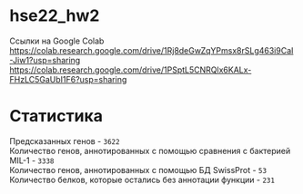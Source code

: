 # hse22_hw2
Ссылки на Google Colab\
https://colab.research.google.com/drive/1Rj8deGwZqYPmsx8rSLg463i9CaI-Jiw1?usp=sharing
https://colab.research.google.com/drive/1PSptL5CNRQlx6KALx-FHzLC5GaUbI1F6?usp=sharing
# Статистика
Предсказанных генов - `3622`\
Количество генов, аннотированных с помощью сравнения с бактерией MIL-1 - `3338`\
Количество генов, аннотированных с помощью БД SwissProt - `53`\
Количество белков, которые остались без аннотации функции - `231`
